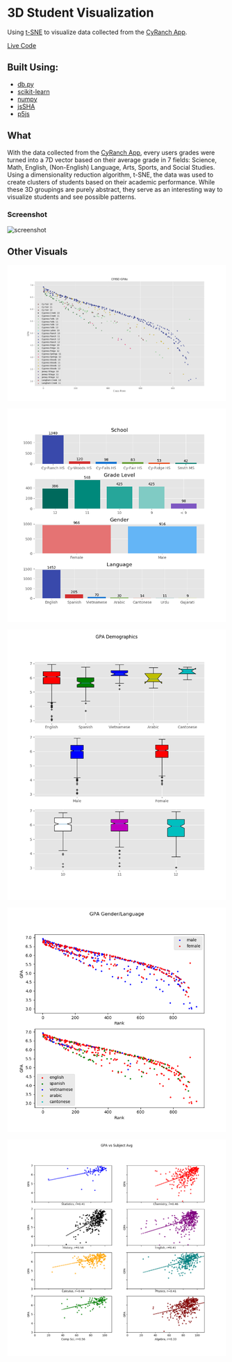 # 3D Student Visualization

Using [t-SNE](https://en.wikipedia.org/wiki/T-distributed_stochastic_neighbor_embedding) to
visualize data collected from the [CyRanch App](https://github.com/sshh12/CyRanch-App-Server).

[Live Code](https://sshh.io/webapps/studentvis/main.html)

## Built Using:

* [db.py](https://github.com/yhat/db.py)
* [scikit-learn](http://scikit-learn.org/stable/)
* [numpy](http://www.numpy.org/)
* [jsSHA](https://github.com/Caligatio/jsSHA)
* [p5js](https://p5js.org/)

## What

With the data collected from the [CyRanch App](https://github.com/sshh12/CyRanch-App-Server), every users
grades were turned into a 7D vector based on their average grade in 7 fields: Science, Math, English,
(Non-English) Language, Arts, Sports, and Social Studies. Using a dimensionality reduction algorithm, t-SNE, the data
was used to create clusters of students based on their academic performance. While these 3D groupings are
purely abstract, they serve as an interesting way to visualize students and see possible patterns.

### Screenshot

![screenshot](https://cloud.githubusercontent.com/assets/6625384/25551412/3e642c36-2c4a-11e7-84ca-030f6d723ba6.gif)

## Other Visuals

![gpa](https://raw.githubusercontent.com/sshh12/Students-Visualization/master/other_visuals/gpa_stats.png?)

![demo](https://raw.githubusercontent.com/sshh12/Students-Visualization/master/other_visuals/demo_stats.png?)

![demo gpa](https://raw.githubusercontent.com/sshh12/Students-Visualization/master/other_visuals/demo_gpa_stats.png?)

![demo gpa plot](https://raw.githubusercontent.com/sshh12/Students-Visualization/master/other_visuals/gpa_demo_plot_stats.png?)

![grades](https://raw.githubusercontent.com/sshh12/Students-Visualization/master/other_visuals/gradecorr_stats.png?)
